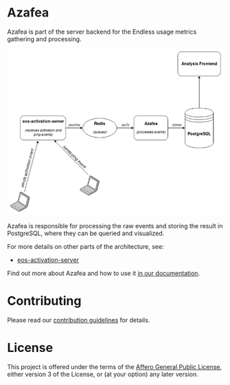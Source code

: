 # Azafea

Azafea is part of the server backend for the Endless usage metrics gathering
and processing.

![Endless metrics pipeline diagram](docs/source/_static/metrics-pipeline.png "The Endless metrics pipeline")

Azafea is responsible for processing the raw events and storing the result in
PostgreSQL, where they can be queried and visualized.

For more details on other parts of the architecture, see:

* [eos-activation-server](https://github.com/endlessm/eos-activation-server/)

Find out more about Azafea and how to use it
[in our documentation](docs/source/).


# Contributing

Please read our [contribution guidelines](CONTRIBUTING.md) for details.


# License

This project is offered under the terms of the
[Affero General Public License](https://www.gnu.org/licenses/agpl-3.0.html),
either version 3 of the License, or (at your option) any later version.
